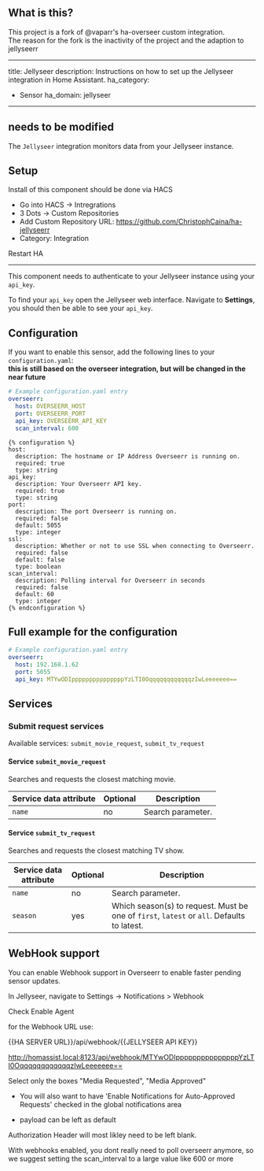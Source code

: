 ## What is this?
This project is a fork of @vaparr's ha-overseer custom integration.  
The reason for the fork is the inactivity of the project and the adaption to jellyseerr

---
title: Jellyseer
description: Instructions on how to set up the Jellyseer integration in Home Assistant.
ha_category:
  - Sensor
ha_domain: jellyseer
---

needs to be modified
---
The `Jellyseer` integration monitors data from your Jellyseer instance.

## Setup
Install of this component should be done via HACS
* Go into HACS -> Intregrations
* 3 Dots -> Custom Repositories
* Add Custom Repository URL: https://github.com/ChristophCaina/ha-jellyseerr
* Category: Integration

Restart HA

---

This component needs to authenticate to your Jellyseer instance using your `api_key`.

To find your `api_key` open the Jellyseer web interface. Navigate to **Settings**, you should then be able to see your `api_key`.


## Configuration

If you want to enable this sensor, add the following lines to your `configuration.yaml`:  
__this is still based on the overseer integration, but will be changed in the near future__

```yaml
# Example configuration.yaml entry
overseerr:
  host: OVERSEERR_HOST
  port: OVERSEERR_PORT
  api_key: OVERSEERR_API_KEY
  scan_interval: 600
```
```
{% configuration %}
host:
  description: The hostname or IP Address Overseerr is running on.
  required: true
  type: string
api_key:
  description: Your Overseerr API key. 
  required: true
  type: string
port:
  description: The port Overseerr is running on.
  required: false
  default: 5055
  type: integer
ssl:
  description: Whether or not to use SSL when connecting to Overseerr.
  required: false
  default: false
  type: boolean
scan_interval:
  description: Polling interval for Overseerr in seconds
  required: false
  default: 60
  type: integer
{% endconfiguration %}
```
## Full example for the configuration

```yaml
# Example configuration.yaml entry
overseerr:
  host: 192.168.1.62
  port: 5055
  api_key: MTYwODIpppppppppppppppYzLTI0OqqqqqqqqqqqqzIwLeeeeeee==
```

## Services

### Submit request services

Available services: `submit_movie_request`, `submit_tv_request`

#### Service `submit_movie_request`

Searches and requests the closest matching movie.

| Service data attribute | Optional | Description                                      |
| ---------------------- | -------- | ------------------------------------------------ |
| `name`                 |      no  | Search parameter.                                |                          |

#### Service `submit_tv_request`

Searches and requests the closest matching TV show.

| Service data attribute | Optional | Description                                                                                   |
|------------------------|----------|-----------------------------------------------------------------------------------------------|
| `name`                 |       no | Search parameter.                                                                             |
| `season`               |      yes | Which season(s) to request. Must be one of `first`, `latest` or `all`. Defaults to latest.    |

## WebHook support

You can enable Webhook support in Overseerr to enable faster pending sensor updates.

In Jellyseer, navigate to Settings -> Notifications > Webhook

Check Enable Agent

for the Webhook URL use:

{{HA SERVER URL}}/api/webhook/{{JELLYSEER API KEY}}

http://homassist.local:8123/api/webhook/MTYwODIpppppppppppppppYzLTI0OqqqqqqqqqqqqzIwLeeeeeee==

Select only the boxes "Media Requested", "Media Approved"

* You will also want to have 'Enable Notifications for Auto-Approved Requests' checked in the global notifications area

* payload can be left as default

Authorization Header will most likley need to be left blank.

With webhooks enabled, you dont really need to poll overseerr anymore, so we suggest setting the scan_interval to a large value like 600 or more


